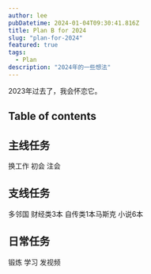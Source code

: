 ```yaml
---
author: lee
pubDatetime: 2024-01-04T09:30:41.816Z
title: Plan B for 2024
slug: "plan-for-2024"
featured: true
tags:
  - Plan
description: "2024年的一些想法"
---
```


2023年过去了，我会怀恋它。

## Table of contents

## 主线任务
换工作
初会
注会

## 支线任务
多邻国
财经类3本
自传类1本马斯克
小说6本

## 日常任务
锻炼
学习
发视频
